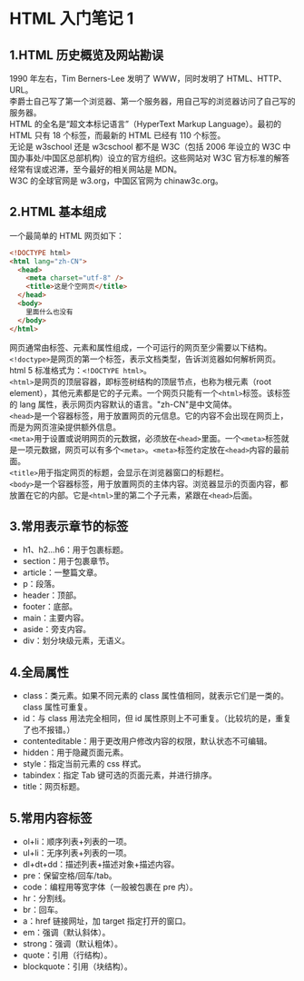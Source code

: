 ﻿# HTML 入门笔记 1

## 1.HTML 历史概览及网站勘误

1990 年左右，Tim Berners-Lee 发明了 WWW，同时发明了 HTML、HTTP、URL。
<br>李爵士自己写了第一个浏览器、第一个服务器，用自己写的浏览器访问了自己写的服务器。
<br>HTML 的全名是“超文本标记语言”（HyperText Markup Language）。最初的 HTML 只有 18 个标签，而最新的 HTML 已经有 110 个标签。
<br>无论是 w3school 还是 w3cschool 都不是 W3C（包括 2006 年设立的 W3C 中国办事处/中国区总部机构）设立的官方组织。这些网站对 W3C 官方标准的解答经常有误或迟滞，至今最好的相关网站是 MDN。
<br>W3C 的全球官网是 w3.org，中国区官网为 chinaw3c.org。

## 2.HTML 基本组成

一个最简单的 HTML 网页如下：

```html
<!DOCTYPE html>
<html lang="zh-CN">
  <head>
    <meta charset="utf-8" />
    <title>这是个空网页</title>
  </head>
  <body>
    里面什么也没有
  </body>
</html>
```

网页通常由标签、元素和属性组成，一个可运行的网页至少需要以下结构。
<br> `<!doctype>`是网页的第一个标签，表示文档类型，告诉浏览器如何解析网页。html 5 标准格式为：`<!DOCTYPE html>`。
<br> `<html>`是网页的顶层容器，即标签树结构的顶层节点，也称为根元素（root element），其他元素都是它的子元素。一个网页只能有一个`<html>`标签。该标签的 lang 属性，表示网页内容默认的语言。"zh-CN"是中文简体。
<br> `<head>`是一个容器标签，用于放置网页的元信息。它的内容不会出现在网页上，而是为网页渲染提供额外信息。
<br> `<meta>`用于设置或说明网页的元数据，必须放在`<head>`里面。一个`<meta>`标签就是一项元数据，网页可以有多个`<meta>`。`<meta>`标签约定放在`<head>`内容的最前面。
<br> `<title>`用于指定网页的标题，会显示在浏览器窗口的标题栏。
<br> `<body>`是一个容器标签，用于放置网页的主体内容。浏览器显示的页面内容，都放置在它的内部。它是`<html>`里的第二个子元素，紧跟在`<head>`后面。

## 3.常用表示章节的标签

- h1、h2...h6：用于包裹标题。
- section：用于包裹章节。
- article：一整篇文章。
- p：段落。
- header：顶部。
- footer：底部。
- main：主要内容。
- aside：旁支内容。
- div：划分块级元素，无语义。

## 4.全局属性

- class：类元素。如果不同元素的 class 属性值相同，就表示它们是一类的。class 属性可重复。
- id：与 class 用法完全相同，但 id 属性原则上不可重复。（比较坑的是，重复了也不报错。）
- contenteditable：用于更改用户修改内容的权限，默认状态不可编辑。
- hidden：用于隐藏页面元素。
- style：指定当前元素的 css 样式。
- tabindex：指定 Tab 键可选的页面元素，并进行排序。
- title：网页标题。

## 5.常用内容标签

- ol+li：顺序列表+列表的一项。
- ul+li：无序列表+列表的一项。
- dl+dt+dd：描述列表+描述对象+描述内容。
- pre：保留空格/回车/tab。
- code：编程用等宽字体（一般被包裹在 pre 内）。
- hr：分割线。
- br：回车。
- a：href 链接网址，加 target 指定打开的窗口。
- em：强调（默认斜体）。
- strong：强调（默认粗体）。
- quote：引用（行结构）。
- blockquote：引用（块结构）。
